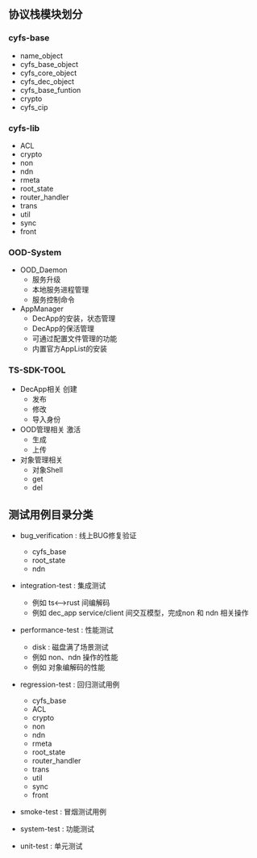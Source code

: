## 协议栈模块划分

### cyfs-base
- name_object
- cyfs_base_object
- cyfs_core_object
- cyfs_dec_object
- cyfs_base_funtion
- crypto
- cyfs_cip

### cyfs-lib
- ACL
- crypto
- non
- ndn
- rmeta
- root_state
- router_handler
- trans
- util
- sync
- front

### OOD-System
- OOD_Daemon
    + 服务升级
    + 本地服务进程管理
    + 服务控制命令
- AppManager
    + DecApp的安装，状态管理
    + DecApp的保活管理
    + 可通过配置文件管理的功能
    + 内置官方AppList的安装

### TS-SDK-TOOL
- DecApp相关	创建
  + 发布
  + 修改
  + 导入身份
- OOD管理相关	激活
  + 生成
  + 上传
- 对象管理相关	
  + 对象Shell
  + get
  + del

## 测试用例目录分类

+ bug_verification : 线上BUG修复验证
    + cyfs_base
    + root_state
    + ndn

+ integration-test : 集成测试
    + 例如 ts<-->rust 间编解码
    + 例如 dec_app service/client 间交互模型，完成non 和 ndn 相关操作  

+ performance-test : 性能测试
    + disk : 磁盘满了场景测试
    + 例如 non、ndn 操作的性能
    + 例如 对象编解码的性能

+ regression-test : 回归测试用例
    - cyfs_base
    - ACL
    - crypto
    - non
    - ndn
    - rmeta
    - root_state
    - router_handler
    - trans
    - util
    - sync
    - front
+ smoke-test : 冒烟测试用例
  
+ system-test : 功能测试

+ unit-test : 单元测试



